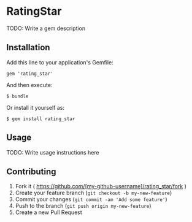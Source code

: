 # RatingStar

TODO: Write a gem description

## Installation

Add this line to your application's Gemfile:

    gem 'rating_star'

And then execute:

    $ bundle

Or install it yourself as:

    $ gem install rating_star

## Usage

TODO: Write usage instructions here

## Contributing

1. Fork it ( https://github.com/[my-github-username]/rating_star/fork )
2. Create your feature branch (`git checkout -b my-new-feature`)
3. Commit your changes (`git commit -am 'Add some feature'`)
4. Push to the branch (`git push origin my-new-feature`)
5. Create a new Pull Request
